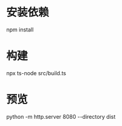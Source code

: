 # 安装依赖
npm install

# 构建
npx ts-node src/build.ts

# 预览
python -m http.server 8080 --directory dist

